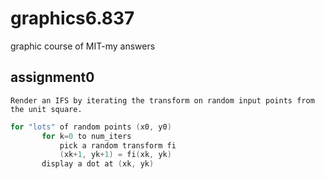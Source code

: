 # graphics6.837
graphic course of MIT-my answers

## assignment0
```text
Render an IFS by iterating the transform on random input points from the unit square. 
```
```cpp
for "lots" of random points (x0, y0)
       for k=0 to num_iters 
           pick a random transform fi
           (xk+1, yk+1) = fi(xk, yk)
       display a dot at (xk, yk)
```
